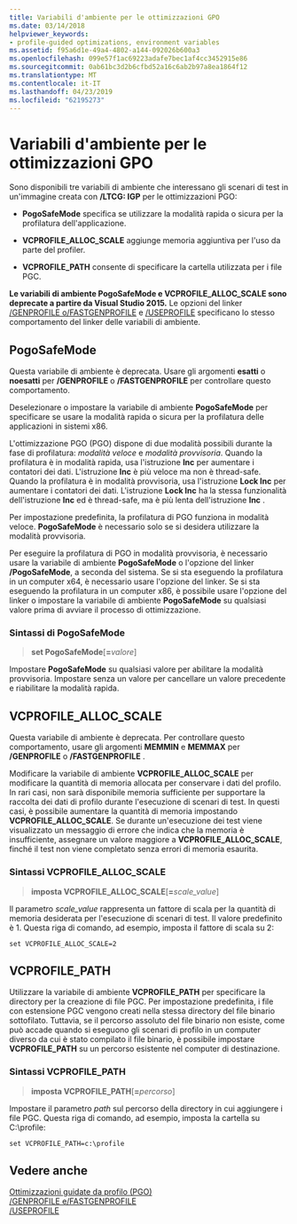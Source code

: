 ```yaml
---
title: Variabili d'ambiente per le ottimizzazioni GPO
ms.date: 03/14/2018
helpviewer_keywords:
- profile-guided optimizations, environment variables
ms.assetid: f95a6d1e-49a4-4802-a144-092026b600a3
ms.openlocfilehash: 099e57f1ac69223adafe7bec1af4cc3452915e86
ms.sourcegitcommit: 0ab61bc3d2b6cfbd52a16c6ab2b97a8ea1864f12
ms.translationtype: MT
ms.contentlocale: it-IT
ms.lasthandoff: 04/23/2019
ms.locfileid: "62195273"
---
```

# <a name="environment-variables-for-profile-guided-optimizations"></a>Variabili d'ambiente per le ottimizzazioni GPO

Sono disponibili tre variabili di ambiente che interessano gli scenari di test in un'immagine creata con **/LTCG: IGP** per le ottimizzazioni PGO:

- **PogoSafeMode** specifica se utilizzare la modalità rapida o sicura per la profilatura dell'applicazione.

- **VCPROFILE_ALLOC_SCALE** aggiunge memoria aggiuntiva per l'uso da parte del profiler.

- **VCPROFILE_PATH** consente di specificare la cartella utilizzata per i file PGC.

**Le variabili di ambiente PogoSafeMode e VCPROFILE_ALLOC_SCALE sono deprecate a partire da Visual Studio 2015.** Le opzioni del linker [/GENPROFILE o/FASTGENPROFILE](reference/genprofile-fastgenprofile-generate-profiling-instrumented-build.md) e [/USEPROFILE](reference/useprofile.md) specificano lo stesso comportamento del linker delle variabili di ambiente.

## <a name="pogosafemode"></a>PogoSafeMode

Questa variabile di ambiente è deprecata. Usare gli argomenti **esatti** o **noesatti** per **/GENPROFILE** o **/FASTGENPROFILE** per controllare questo comportamento.

Deselezionare o impostare la variabile di ambiente **PogoSafeMode** per specificare se usare la modalità rapida o sicura per la profilatura delle applicazioni in sistemi x86.

L'ottimizzazione PGO (PGO) dispone di due modalità possibili durante la fase di profilatura: *modalità veloce* e *modalità provvisoria*. Quando la profilatura è in modalità rapida, usa l'istruzione **Inc** per aumentare i contatori dei dati. L'istruzione **Inc** è più veloce ma non è thread-safe. Quando la profilatura è in modalità provvisoria, usa l'istruzione **Lock Inc** per aumentare i contatori dei dati. L'istruzione **Lock Inc** ha la stessa funzionalità dell'istruzione **Inc** ed è thread-safe, ma è più lenta dell'istruzione **Inc** .

Per impostazione predefinita, la profilatura di PGO funziona in modalità veloce. **PogoSafeMode** è necessario solo se si desidera utilizzare la modalità provvisoria.

Per eseguire la profilatura di PGO in modalità provvisoria, è necessario usare la variabile di ambiente **PogoSafeMode** o l'opzione del linker **/PogoSafeMode**, a seconda del sistema. Se si sta eseguendo la profilatura in un computer x64, è necessario usare l'opzione del linker. Se si sta eseguendo la profilatura in un computer x86, è possibile usare l'opzione del linker o impostare la variabile di ambiente **PogoSafeMode** su qualsiasi valore prima di avviare il processo di ottimizzazione.

### <a name="pogosafemode-syntax"></a>Sintassi di PogoSafeMode

> **set PogoSafeMode**[**=**_valore_]

Impostare **PogoSafeMode** su qualsiasi valore per abilitare la modalità provvisoria. Impostare senza un valore per cancellare un valore precedente e riabilitare la modalità rapida.

## <a name="vcprofile_alloc_scale"></a>VCPROFILE_ALLOC_SCALE

Questa variabile di ambiente è deprecata. Per controllare questo comportamento, usare gli argomenti **MEMMIN** e **MEMMAX** per **/GENPROFILE** o **/FASTGENPROFILE** .

Modificare la variabile di ambiente **VCPROFILE_ALLOC_SCALE** per modificare la quantità di memoria allocata per conservare i dati del profilo. In rari casi, non sarà disponibile memoria sufficiente per supportare la raccolta dei dati di profilo durante l'esecuzione di scenari di test. In questi casi, è possibile aumentare la quantità di memoria impostando **VCPROFILE_ALLOC_SCALE**. Se durante un'esecuzione dei test viene visualizzato un messaggio di errore che indica che la memoria è insufficiente, assegnare un valore maggiore a **VCPROFILE_ALLOC_SCALE**, finché il test non viene completato senza errori di memoria esaurita.

### <a name="vcprofile_alloc_scale-syntax"></a>Sintassi VCPROFILE_ALLOC_SCALE

> **imposta VCPROFILE_ALLOC_SCALE**[__=__*scale_value*]

Il parametro *scale_value* rappresenta un fattore di scala per la quantità di memoria desiderata per l'esecuzione di scenari di test.  Il valore predefinito è 1. Questa riga di comando, ad esempio, imposta il fattore di scala su 2:

`set VCPROFILE_ALLOC_SCALE=2`

## <a name="vcprofile_path"></a>VCPROFILE_PATH

Utilizzare la variabile di ambiente **VCPROFILE_PATH** per specificare la directory per la creazione di file PGC. Per impostazione predefinita, i file con estensione PGC vengono creati nella stessa directory del file binario sottofilato. Tuttavia, se il percorso assoluto del file binario non esiste, come può accade quando si eseguono gli scenari di profilo in un computer diverso da cui è stato compilato il file binario, è possibile impostare **VCPROFILE_PATH** su un percorso esistente nel computer di destinazione.

### <a name="vcprofile_path-syntax"></a>Sintassi VCPROFILE_PATH

> **imposta VCPROFILE_PATH**[**=**_percorso_]

Impostare il parametro *path* sul percorso della directory in cui aggiungere i file PGC. Questa riga di comando, ad esempio, imposta la cartella su C:\profile:

`set VCPROFILE_PATH=c:\profile`

## <a name="see-also"></a>Vedere anche

[Ottimizzazioni guidate da profilo (PGO)](profile-guided-optimizations.md)<br/>
[/GENPROFILE e/FASTGENPROFILE](reference/genprofile-fastgenprofile-generate-profiling-instrumented-build.md)<br/>
[/USEPROFILE](reference/useprofile.md)<br/>
